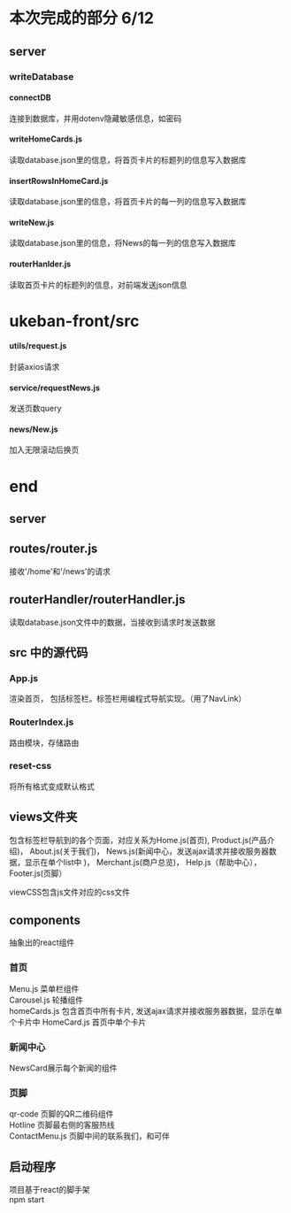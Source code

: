 # 本次完成的部分 6/12
## server
### writeDatabase
#### connectDB
连接到数据库，并用dotenv隐藏敏感信息，如密码
#### writeHomeCards.js
读取database.json里的信息，将首页卡片的标题列的信息写入数据库
#### insertRowsInHomeCard.js
读取database.json里的信息，将首页卡片的每一列的信息写入数据库
#### writeNew.js
读取database.json里的信息，将News的每一列的信息写入数据库

#### routerHanlder.js
读取首页卡片的标题列的信息，对前端发送json信息

# ukeban-front/src

#### utils/request.js
封装axios请求
#### service/requestNews.js
发送页数query
#### news/New.js
加入无限滚动后换页
# end
## server
## routes/router.js

接收'/home'和'/news'的请求

## routerHandler/routerHandler.js

读取database.json文件中的数据，当接收到请求时发送数据




## src 中的源代码
### App.js
渲染首页， 包括标签栏。标签栏用编程式导航实现。（用了NavLink）
### RouterIndex.js
路由模块，存储路由

### reset-css
将所有格式变成默认格式

## views文件夹
包含标签栏导航到的各个页面，对应关系为Home.js(首页), Product.js(产品介绍)， About.js(关于我们)， News.js(新闻中心，发送ajax请求并接收服务器数据，显示在单个list中 )， Merchant.js(商户总览)， Help.js（帮助中心）， Footer.js(页脚）  

viewCSS包含js文件对应的css文件

## components
抽象出的react组件  
### 首页
Menu.js 菜单栏组件  
Carousel.js 轮播组件  
homeCards.js 包含首页中所有卡片, 发送ajax请求并接收服务器数据，显示在单个卡片中
HomeCard.js 首页中单个卡片  

### 新闻中心
NewsCard展示每个新闻的组件  
### 页脚
qr-code 页脚的QR二维码组件  
Hotline 页脚最右侧的客服热线  
ContactMenu.js 页脚中间的联系我们，和可伴  



## 启动程序
项目基于react的脚手架  
npm start
